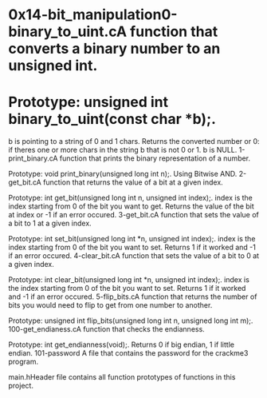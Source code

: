 

# 0x14-bit_manipulation0-binary_to_uint.cA function that converts a binary number to an unsigned int.

# Prototype: unsigned int binary_to_uint(const char *b);.
b is pointing to a string of 0 and 1 chars.
Returns the converted number or 0:
if theres one or more chars in the string b that is not 0 or 1.
b is NULL.
1-print_binary.cA function that prints the binary representation of a number.

Prototype: void print_binary(unsigned long int n);.
Using Bitwise AND.
2-get_bit.cA function that returns the value of a bit at a given index.

Prototype: int get_bit(unsigned long int n, unsigned int index);.
index is the index starting from 0 of the bit you want to get.
Returns the value of the bit at index or -1 if an error occured.
3-get_bit.cA function that sets the value of a bit to 1 at a given index.

Prototype: int set_bit(unsigned long int *n, unsigned int index);.
index is the index starting from 0 of the bit you want to set.
Returns 1 if it worked and -1 if an error occured.
4-clear_bit.cA function that sets the value of a bit to 0 at a given index.

Prototype: int clear_bit(unsigned long int *n, unsigned int index);.
index is the index starting from 0 of the bit you want to set.
Returns 1 if it worked and -1 if an error occured.
5-flip_bits.cA function that returns the number of bits you would need to flip to get from one number to another.

Prototype: unsigned int flip_bits(unsigned long int n, unsigned long int m);.
100-get_endianess.cA function that checks the endianness.

Prototype: int get_endianness(void);.
Returns 0 if big endian, 1 if little endian.
101-password
A file that contains the password for the crackme3 program.

main.hHeader file contains all function prototypes of functions in this project.
